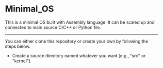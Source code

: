 # Minimal_OS
This is a minimal OS built with Assembly language. It can be scaled up and connected to main source C/C++ or Python file.
<hr />
You can either clone this repository or create your own by following the steps below.

- Create a source directory named whatever you want (e.g., "src" or "kernel").
